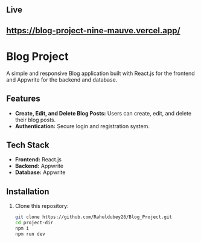 ## Live 
## https://blog-project-nine-mauve.vercel.app/

# Blog Project

A simple and responsive Blog application built with React.js for the frontend and Appwrite for the backend and database.

## Features

- **Create, Edit, and Delete Blog Posts:** Users can create, edit, and delete their blog posts.
- **Authentication:** Secure login and registration system.

## Tech Stack

- **Frontend:** React.js
- **Backend:** Appwrite
- **Database:** Appwrite

## Installation

1. Clone this repository:
   ```bash
   git clone https://github.com/Rahuldubey26/Blog_Project.git
   cd project-dir
   npm i
   npm run dev
   ```
